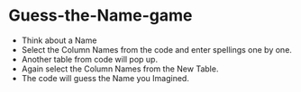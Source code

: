 # Guess-the-Name-game

* Think about a Name
* Select the Column Names from the code and enter spellings one by one.
* Another table from code will pop up.
* Again select the Column Names from the New Table.
* The code will guess the Name you Imagined.
